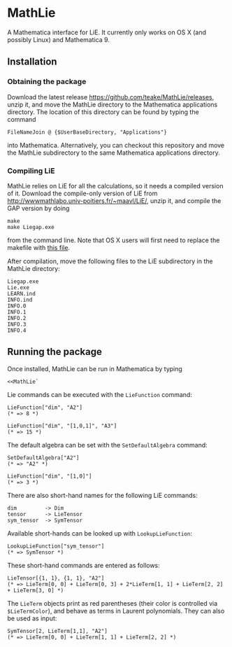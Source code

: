 MathLie
=======

A Mathematica interface for LiE. It currently only works on OS X (and possibly Linux) and Mathematica 9.

Installation
------------

### Obtaining the package ###

Download the latest release https://github.com/teake/MathLie/releases, unzip it, and move the MathLie
directory to the Mathematica applications directory. The location of this directory can be found by 
typing the command

    FileNameJoin @ {$UserBaseDirectory, "Applications"}

into Mathematica. Alternatively, you can checkout this repository and move the MathLie subdirectory to 
the same Mathematica applications directory.

### Compiling LiE ###

MathLie relies on LiE for all the calculations, so it needs a compiled version of it. 
Download the compile-only version of LiE from http://wwwmathlabo.univ-poitiers.fr/~maavl/LiE/, unzip it, 
and compile the GAP version by doing

    make
    make Liegap.exe
    
from the command line. Note that OS X users will first need to replace the makefile with 
[this file](http://wwwmathlabo.univ-poitiers.fr/~maavl/LiE/Macfile).

After compilation, move the following files to the LiE subdirectory in the MathLie directory:

    Liegap.exe
    Lie.exe
    LEARN.ind
    INFO.ind
    INFO.0
    INFO.1
    INFO.2
    INFO.3
    INFO.4
    
Running the package
-------------------

Once installed, MathLie can be run in Mathematica by typing

    <<MathLie`
    
Lie commands can be executed with the `LieFunction` command:

    LieFunction["dim", "A2"]
    (* => 8 *)

    LieFunction["dim", "[1,0,1]", "A3"]
    (* => 15 *)

The default algebra can be set with the `SetDefaultAlgebra` command:

    SetDefaultAlgebra["A2"]
    (* => "A2" *)
    
    LieFunction["dim", "[1,0]"]
    (* => 3 *)

There are also short-hand names for the following LiE commands:

    dim         -> Dim
    tensor      -> LieTensor
    sym_tensor  -> SymTensor

Available short-hands can be looked up with `LookupLieFunction`:

    LookupLieFunction["sym_tensor"]
    (* => SymTensor *)

These short-hand commands are entered as follows:

    LieTensor[{1, 1}, {1, 1}, "A2"]
    (* => LieTerm[0, 0] + LieTerm[0, 3] + 2*LieTerm[1, 1] + LieTerm[2, 2] + LieTerm[3, 0] *)

The `LieTerm` objects print as red parentheses (their color is controlled via `$LieTermColor`), and behave
as terms in Laurent polynomials. They can also be used as input:

    SymTensor[2, LieTerm[1,1], "A2"]
    (* => LieTerm[0, 0] + LieTerm[1, 1] + LieTerm[2, 2] *)


